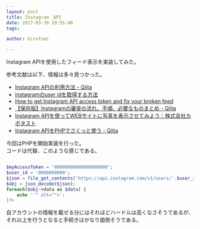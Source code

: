```yaml
---
layout: post
title: Instagram　API
date: 2017-03-30 19:55:48
tags:

author: hirofumi

---
```

Instagram APIを使用したフィード表示を実装してみた。

参考文献は以下、情報は多々見つかった。

-   [Instagram APIの利用方法 - Qiita](http://qiita.com/NoriakiOshita/items/71800502fca62d9ec685)
-   [instagramのuser idを取得する方法](http://thisisstandarz.com/instagram%E3%81%AEuser-id%E3%82%92%E5%8F%96%E5%BE%97%E3%81%99%E3%82%8B%E6%96%B9%E6%B3%95/)
-   [How to get Instagram API access token and fix your broken feed](https://medium.com/@bkwebster/how-to-get-instagram-api-access-token-and-fix-your-broken-feed-c8ad470e3f02)
-   [【保存版】Instagramの審査の流れ、手順、必要なものまとめ - Qiita](http://qiita.com/takashings/items/f03eb9e2ba343878d287)
-   [Instagram APIを使ってWEBサイトに写真を表示させてみよう｜株式会社カポタスト](https://capotast.co.jp/article/detail/21/)
-   [Instagram APIをPHPでさくっと使う - Qiita](http://qiita.com/uda0922/items/0c111d3e312b1dc5d6e8)

今回はPHPを開始実装を行った。  
コードは代替、このような感じである。

```php

$myAccessToken = '00000000000000000000';
$user_id = '0000000000';
$json = file_get_contents('https://api.instagram.com/v1/users/'.$user_id.'/media/recent/?access_token='.$myAccessToken);
$obj = json_decode($json);
foreach($obj->data as $data) {
    echo ''" alt="">';
}?>
```

自アカウントの情報を載せる分にはそれほどハードルは高くなさそうであるが、  
それ以上を行うとなると手続きはかなり面倒そうである。